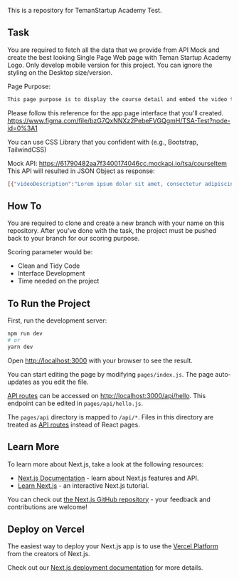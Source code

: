 This is a repository for TemanStartup Academy Test.

## Task

You are required to fetch all the data that we provide from API Mock and create the best looking Single Page Web page with Teman Startup Academy Logo.
Only develop mobile version for this project. You can ignore the styling on the Desktop size/version.

Page Purpose:

```bash
This page purpose is to display the course detail and embed the video that provided with video player widget.
```
Please follow this reference for the app page interface that you'll created. 
https://www.figma.com/file/bzG7QxNNXz2PebeFVGQgmH/TSA-Test?node-id=0%3A1

You can use CSS Library that you confident with (e.g., Bootstrap, TailwindCSS)

Mock API: https://61790482aa7f3400174046cc.mockapi.io/tsa/courseItem
This API will resulted in JSON Object as response:

```bash
[{"videoDescription":"Lorem ipsum dolor sit amet, consectetur adipiscing elit, sed do eiusmod tempor incididunt ut labore et dolore magna aliqua. Ut enim ad minim veniam, quis nostrud exercitation ullamco laboris nisi ut aliquip ex ea commodo consequat","videoTitle":"How to Build Business","video":"https://academytemanstartup-testbucket.s3.ap-southeast-1.amazonaws.com/testfolder/Lei+trailer+fix.mp4","id":"1"}]
```

## How To

You are required to clone and create a new branch with your name on this repository.
After you've done with the task, the project must be pushed back to your branch for our scoring purpose.

Scoring parameter would be:

- Clean and Tidy Code
- Interface Development
- Time needed on the project

## To Run the Project

First, run the development server:

```bash
npm run dev
# or
yarn dev
```

Open [http://localhost:3000](http://localhost:3000) with your browser to see the result.

You can start editing the page by modifying `pages/index.js`. The page auto-updates as you edit the file.

[API routes](https://nextjs.org/docs/api-routes/introduction) can be accessed on [http://localhost:3000/api/hello](http://localhost:3000/api/hello). This endpoint can be edited in `pages/api/hello.js`.

The `pages/api` directory is mapped to `/api/*`. Files in this directory are treated as [API routes](https://nextjs.org/docs/api-routes/introduction) instead of React pages.

## Learn More

To learn more about Next.js, take a look at the following resources:

- [Next.js Documentation](https://nextjs.org/docs) - learn about Next.js features and API.
- [Learn Next.js](https://nextjs.org/learn) - an interactive Next.js tutorial.

You can check out [the Next.js GitHub repository](https://github.com/vercel/next.js/) - your feedback and contributions are welcome!

## Deploy on Vercel

The easiest way to deploy your Next.js app is to use the [Vercel Platform](https://vercel.com/new?utm_medium=default-template&filter=next.js&utm_source=create-next-app&utm_campaign=create-next-app-readme) from the creators of Next.js.

Check out our [Next.js deployment documentation](https://nextjs.org/docs/deployment) for more details.

